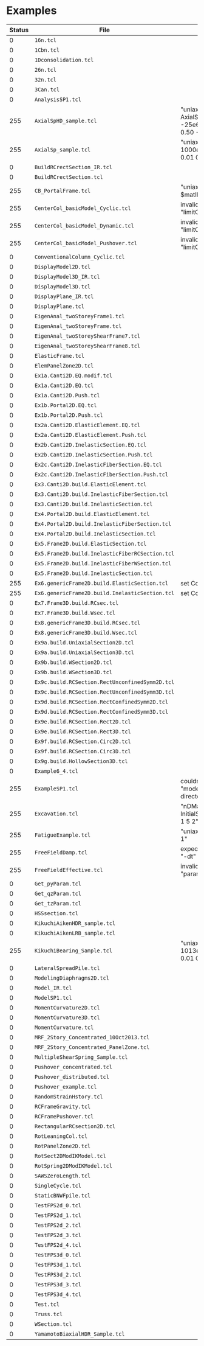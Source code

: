 # Examples

| Status  |     File     |  Message              |
|---------|--------------|-----------------------|
|  0  | `16n.tcl` |  |
|  0  | `1Cbn.tcl` |  |
|  0  | `1Dconsolidation.tcl` |  |
|  0  | `26n.tcl` |  |
|  0  | `32n.tcl` |  |
|  0  | `3Can.tcl` |  |
|  0  | `AnalysisSP1.tcl` |  |
|  255  | `AxialSpHD_sample.tcl` | "uniaxialMaterial AxialSpHD 1 1000e6 1e6 -25e6 0.50 0.01 0.10 0.50 -5e6 10.0" |
|  255  | `AxialSp_sample.tcl` | "uniaxialMaterial AxialSp 1 1000e6 1e6 -25e6 0.50 0.01 0.50 -5e6" |
|  0  | `BuildRCrectSection_IR.tcl` |  |
|  0  | `BuildRCrectSection.tcl` |  |
|  255  | `CB_PortalFrame.tcl` | "uniaxialMaterial Fatigue $matID_fatBC $matID_BC " |
|  255  | `CenterCol_basicModel_Cyclic.tcl` | invalid command name "limitCurve" |
|  255  | `CenterCol_basicModel_Dynamic.tcl` | invalid command name "limitCurve" |
|  255  | `CenterCol_basicModel_Pushover.tcl` | invalid command name "limitCurve" |
|  0  | `ConventionalColumn_Cyclic.tcl` |  |
|  0  | `DisplayModel2D.tcl` |  |
|  0  | `DisplayModel3D_IR.tcl` |  |
|  0  | `DisplayModel3D.tcl` |  |
|  0  | `DisplayPlane_IR.tcl` |  |
|  0  | `DisplayPlane.tcl` |  |
|  0  | `EigenAnal_twoStoreyFrame1.tcl` |  |
|  0  | `EigenAnal_twoStoreyFrame.tcl` |  |
|  0  | `EigenAnal_twoStoreyShearFrame7.tcl` |  |
|  0  | `EigenAnal_twoStoreyShearFrame8.tcl` |  |
|  0  | `ElasticFrame.tcl` |  |
|  0  | `ElemPanelZone2D.tcl` |  |
|  0  | `Ex1a.Canti2D.EQ.modif.tcl` |  |
|  0  | `Ex1a.Canti2D.EQ.tcl` |  |
|  0  | `Ex1a.Canti2D.Push.tcl` |  |
|  0  | `Ex1b.Portal2D.EQ.tcl` |  |
|  0  | `Ex1b.Portal2D.Push.tcl` |  |
|  0  | `Ex2a.Canti2D.ElasticElement.EQ.tcl` |  |
|  0  | `Ex2a.Canti2D.ElasticElement.Push.tcl` |  |
|  0  | `Ex2b.Canti2D.InelasticSection.EQ.tcl` |  |
|  0  | `Ex2b.Canti2D.InelasticSection.Push.tcl` |  |
|  0  | `Ex2c.Canti2D.InelasticFiberSection.EQ.tcl` |  |
|  0  | `Ex2c.Canti2D.InelasticFiberSection.Push.tcl` |  |
|  0  | `Ex3.Canti2D.build.ElasticElement.tcl` |  |
|  0  | `Ex3.Canti2D.build.InelasticFiberSection.tcl` |  |
|  0  | `Ex3.Canti2D.build.InelasticSection.tcl` |  |
|  0  | `Ex4.Portal2D.build.ElasticElement.tcl` |  |
|  0  | `Ex4.Portal2D.build.InelasticFiberSection.tcl` |  |
|  0  | `Ex4.Portal2D.build.InelasticSection.tcl` |  |
|  0  | `Ex5.Frame2D.build.ElasticSection.tcl` |  |
|  0  | `Ex5.Frame2D.build.InelasticFiberRCSection.tcl` |  |
|  0  | `Ex5.Frame2D.build.InelasticFiberWSection.tcl` |  |
|  0  | `Ex5.Frame2D.build.InelasticSection.tcl` |  |
|  255  | `Ex6.genericFrame2D.build.ElasticSection.tcl` | 		set ColWeightFact 1;		# ..." |
|  255  | `Ex6.genericFrame2D.build.InelasticSection.tcl` | 		set ColWeightFact 1;		# ..." |
|  0  | `Ex7.Frame3D.build.RCsec.tcl` |  |
|  0  | `Ex7.Frame3D.build.Wsec.tcl` |  |
|  0  | `Ex8.genericFrame3D.build.RCsec.tcl` |  |
|  0  | `Ex8.genericFrame3D.build.Wsec.tcl` |  |
|  0  | `Ex9a.build.UniaxialSection2D.tcl` |  |
|  0  | `Ex9a.build.UniaxialSection3D.tcl` |  |
|  0  | `Ex9b.build.WSection2D.tcl` |  |
|  0  | `Ex9b.build.WSection3D.tcl` |  |
|  0  | `Ex9c.build.RCSection.RectUnconfinedSymm2D.tcl` |  |
|  0  | `Ex9c.build.RCSection.RectUnconfinedSymm3D.tcl` |  |
|  0  | `Ex9d.build.RCSection.RectConfinedSymm2D.tcl` |  |
|  0  | `Ex9d.build.RCSection.RectConfinedSymm3D.tcl` |  |
|  0  | `Ex9e.build.RCSection.Rect2D.tcl` |  |
|  0  | `Ex9e.build.RCSection.Rect3D.tcl` |  |
|  0  | `Ex9f.build.RCSection.Circ2D.tcl` |  |
|  0  | `Ex9f.build.RCSection.Circ3D.tcl` |  |
|  0  | `Ex9g.build.HollowSection3D.tcl` |  |
|  0  | `Example6_4.tcl` |  |
|  255  | `ExampleSP1.tcl` | couldn't read file "model.tcl": no such file or directory |
|  255  | `Excavation.tcl` | "nDMaterial InitialStateAnalysisWrapper 1 5 2" |
|  255  | `FatigueExample.tcl` | "uniaxialMaterial Fatigue 2 1" |
|  255  | `FreeFieldDamp.tcl` | expected integer but got "-dt" |
|  255  | `FreeFieldEffective.tcl` | invalid command name "parameter" |
|  0  | `Get_pyParam.tcl` |  |
|  0  | `Get_qzParam.tcl` |  |
|  0  | `Get_tzParam.tcl` |  |
|  0  | `HSSsection.tcl` |  |
|  0  | `KikuchiAikenHDR_sample.tcl` |  |
|  0  | `KikuchiAikenLRB_sample.tcl` |  |
|  255  | `KikuchiBearing_Sample.tcl` | "uniaxialMaterial AxialSp 2   1013e6 1e6 -100e6 1.00 0.01 0.50 0e6" |
|  0  | `LateralSpreadPile.tcl` |  |
|  0  | `ModelingDiaphragms2D.tcl` |  |
|  0  | `Model_IR.tcl` |  |
|  0  | `ModelSP1.tcl` |  |
|  0  | `MomentCurvature2D.tcl` |  |
|  0  | `MomentCurvature3D.tcl` |  |
|  0  | `MomentCurvature.tcl` |  |
|  0  | `MRF_2Story_Concentrated_10Oct2013.tcl` |  |
|  0  | `MRF_2Story_Concentrated_PanelZone.tcl` | |                                                  | 0|  0  | `MRF_2Story_Concentrated.tcl` |  |
|  0  | `MultipleShearSpring_Sample.tcl` |  |
|  0  | `Pushover_concentrated.tcl` |  |
|  0  | `Pushover_distributed.tcl` |  |
|  0  | `Pushover_example.tcl` |  |
|  0  | `RandomStrainHstory.tcl` |  |
|  0  | `RCFrameGravity.tcl` |  |
|  0  | `RCFramePushover.tcl` |  |
|  0  | `RectangularRCsection2D.tcl` |  |
|  0  | `RotLeaningCol.tcl` |  |
|  0  | `RotPanelZone2D.tcl` |  |
|  0  | `RotSect2DModIKModel.tcl` |  |
|  0  | `RotSpring2DModIKModel.tcl` |  |
|  0  | `SAWSZeroLength.tcl` |  |
|  0  | `SingleCycle.tcl` |  |
|  0  | `StaticBNWFpile.tcl` |  |
|  0  | `TestFPS2d_0.tcl` |  |
|  0  | `TestFPS2d_1.tcl` |  |
|  0  | `TestFPS2d_2.tcl` |  |
|  0  | `TestFPS2d_3.tcl` |  |
|  0  | `TestFPS2d_4.tcl` |  |
|  0  | `TestFPS3d_0.tcl` |  |
|  0  | `TestFPS3d_1.tcl` |  |
|  0  | `TestFPS3d_2.tcl` |  |
|  0  | `TestFPS3d_3.tcl` |  |
|  0  | `TestFPS3d_4.tcl` |  |
|  0  | `Test.tcl` |  |
|  0  | `Truss.tcl` |  |
|  0  | `WSection.tcl` |  |
|  0  | `YamamotoBiaxialHDR_Sample.tcl` |  |
